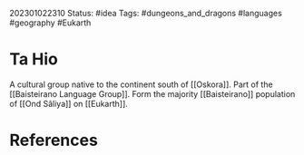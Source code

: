 202301022310
Status: #idea
Tags: #dungeons_and_dragons #languages #geography #Eukarth 

# Ta Hio
A cultural group native to the continent south of [[Oskora]]. Part of the [[Baisteirano Language Group]]. Form the majority [[Baisteirano]] population of [[Ond Sâliya]] on [[Eukarth]].


# References


